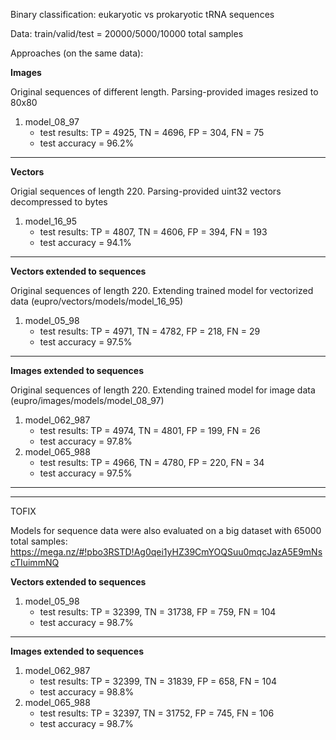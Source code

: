 Binary classification: eukaryotic vs prokaryotic tRNA sequences

Data: train/valid/test = 20000/5000/10000 total samples

Approaches (on the same data):
  
**Images** 

Original sequences of different length. Parsing-provided images resized to 80x80

1. model_08_97
   * test results: TP = 4925, TN = 4696, FP = 304, FN = 75 
   * test accuracy = 96.2%
   
---------------------------------------------------------------------------------  

**Vectors**

Origial sequences of length 220. Parsing-provided uint32 vectors decompressed to bytes

1. model_16_95
   * test results: TP = 4807, TN = 4606, FP = 394, FN = 193 
   * test accuracy = 94.1%

--------------------------------------------------------------------------------- 

**Vectors extended to sequences**

Original sequences of length 220. Extending trained model for vectorized data (eupro/vectors/models/model_16_95)

1. model_05_98
   * test results: TP = 4971, TN = 4782, FP = 218, FN = 29 
   * test accuracy = 97.5%

--------------------------------------------------------------------------------- 

**Images extended to sequences**

Original sequences of length 220. Extending trained model for image data (eupro/images/models/model_08_97)

1. model_062_987
   * test results: TP = 4974, TN = 4801, FP = 199, FN = 26 
   * test accuracy = 97.8%
2. model_065_988
   * test results: TP = 4966, TN = 4780, FP = 220, FN = 34 
   * test accuracy = 97.5%

--------------------------------------------------------------------------------- 
--------------------------------------------------------------------------------- 

TOFIX

Models for sequence data were also evaluated on a big dataset with 65000 total samples: 
https://mega.nz/#!pbo3RSTD!Ag0qei1yHZ39CmYOQSuu0mqcJazA5E9mNscTIuimmNQ

**Vectors extended to sequences**

1. model_05_98
   * test results: TP = 32399, TN = 31738, FP = 759, FN = 104
   * test accuracy = 98.7%

--------------------------------------------------------------------------------- 

**Images extended to sequences**

1. model_062_987
   * test results: TP = 32399, TN = 31839, FP = 658, FN = 104
   * test accuracy = 98.8%
2. model_065_988
   * test results: TP = 32397, TN = 31752, FP = 745, FN = 106
   * test accuracy = 98.7%
